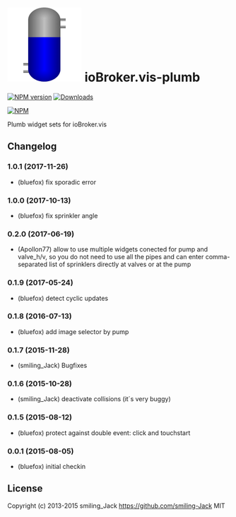 ![Logo](media/plumb.png)
ioBroker.vis-plumb
============

[![NPM version](http://img.shields.io/npm/v/iobroker.vis-plumb.svg)](https://www.npmjs.com/package/iobroker.vis-plumb)
[![Downloads](https://img.shields.io/npm/dm/iobroker.vis-plumb.svg)](https://www.npmjs.com/package/iobroker.vis-plumb)

[![NPM](https://nodei.co/npm/iobroker.vis-plumb.png?downloads=true)](https://nodei.co/npm/iobroker.vis-plumb/)

Plumb widget sets for ioBroker.vis

## Changelog
### 1.0.1 (2017-11-26)
- (bluefox) fix sporadic error

### 1.0.0 (2017-10-13)
- (bluefox) fix sprinkler angle

### 0.2.0 (2017-06-19)
- (Apollon77) allow to use multiple widgets conected for pump and valve_h/v, so you do not need to use all the pipes and can enter comma-separated list of sprinklers directly at valves or at the pump

### 0.1.9 (2017-05-24)
- (bluefox) detect cyclic updates

### 0.1.8 (2016-07-13)
- (bluefox) add image selector by pump

### 0.1.7 (2015-11-28)
- (smiling_Jack) Bugfixes

### 0.1.6 (2015-10-28)
- (smiling_Jack) deactivate collisions (it´s very buggy)

### 0.1.5 (2015-08-12)
- (bluefox) protect against double event: click and touchstart

### 0.0.1 (2015-08-05)
- (bluefox) initial checkin

## License
 Copyright (c) 2013-2015 smiling_Jack https://github.com/smiling-Jack
 MIT
